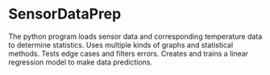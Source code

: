 # SensorDataPrep
The python program loads sensor data and corresponding temperature data to determine statistics. 
Uses multiple kinds of graphs and statistical methods. 
Tests edge cases and filters errors. 
Creates and trains a linear regression model to make data predictions. 

